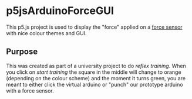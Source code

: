 # p5jsArduinoForceGUI

This p5.js project is used to display the "force" applied on a [force sensor](https://github.com/veryheavypickle/arduinoForceSensor) with nice colour themes and GUI.

## Purpose
This was created as part of a university project to do *reflex training*. When you click on *start training* the square in the middle will change to orange (depending on the colour scheme) and the moment it turns green, you are meant to either click the virtual arduino or "punch" our prototype arduino with a force sensor.